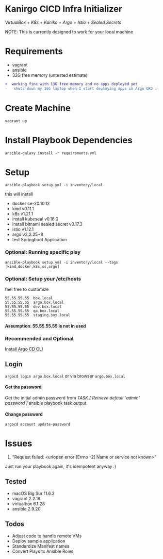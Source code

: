 # Kanirgo CICD Infra Initializer

_VirtualBox + K8s + Kaniko + Argo + Istio + Sealed Secrets_

NOTE: This is currently designed to work for your local machine

# Requirements

- vagrant
- ansible 
- 32G free memory (untested estimate)

```diff
+  working fine with 13G free memory and no apps deployed yet
-   shuts down my 16G laptop when I start deploying apps in Argo CRD :(
```  

# Create Machine
`vagrant up`

# Install Playbook Dependencies
`ansible-galaxy install -r requirements.yml`

# Setup
`ansible-playbook setup.yml -i inventory/local`

this will install 
- docker ce-20.10.12
- kind v0.11.1 
- k8s v1.21.1
- install kubeseal v0.16.0
- install bitnami sealed secret v0.17.3
- istio v1.12.1
- argo v2.2.25+8
- test Springboot Application


###  Optional: Running specific play

`ansible-playbook setup.yml -i inventory/local --tags [kind,docker,k8s,ss,argo]`

### Optional: Setup your /etc/hosts 
feel free to customize

    55.55.55.55  box.local
    55.55.55.55  argo.box.local
    55.55.55.55  dev.box.local
    55.55.55.55  qa.box.local
    55.55.55.55  staging.box.local
#### Assumption: 55.55.55.55 is not in used

### Recommended and Optional 
[Install Argo CD CLI](https://argo-cd.readthedocs.io/en/stable/cli_installation/)

## Login
`argocd login argo.box.local` or via browser `argo.box.local`

#### Get the password
Get the initial admin password from _TASK [ Retrieve default 'admin' password ]_ ansible playbook task output 

#### Change password
`argocd account update-password`

# Issues

1. "Request failed: <urlopen error [Errno -2] Name or service not known>"

Just run your playbook again, it's idempotent anyway :)

## Tested
- macOS Big Sur 11.6.2
- vagrant 2.2.18
- virtualbox 6.1.28
- ansible 2.9.20

## Todos
- Adjust code to handle remote VMs
- Deploy sample application
- Standardize Manifest names
- Convert Plays to Ansible Roles
